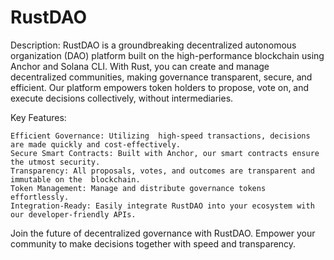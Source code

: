 # RustDAO
Description:
RustDAO is a groundbreaking decentralized autonomous organization (DAO) platform built on the high-performance  blockchain using Anchor and Solana CLI. With Rust, you can create and manage decentralized communities, making governance transparent, secure, and efficient. Our platform empowers token holders to propose, vote on, and execute decisions collectively, without intermediaries.

Key Features:

    Efficient Governance: Utilizing  high-speed transactions, decisions are made quickly and cost-effectively.
    Secure Smart Contracts: Built with Anchor, our smart contracts ensure the utmost security.
    Transparency: All proposals, votes, and outcomes are transparent and immutable on the  blockchain.
    Token Management: Manage and distribute governance tokens effortlessly.
    Integration-Ready: Easily integrate RustDAO into your ecosystem with our developer-friendly APIs.

Join the future of decentralized governance with RustDAO. Empower your community to make decisions together with speed and transparency.

